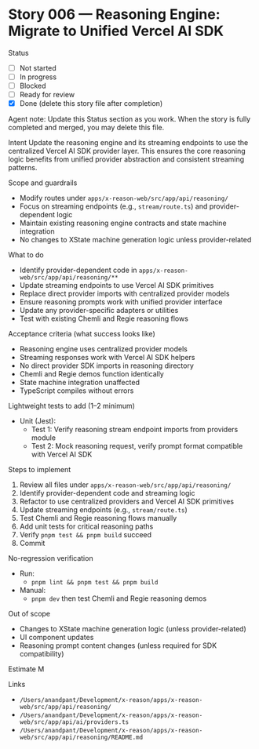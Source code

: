 # Story 006 — Reasoning Engine: Migrate to Unified Vercel AI SDK

Status
- [ ] Not started
- [ ] In progress
- [ ] Blocked
- [ ] Ready for review
- [x] Done (delete this story file after completion)

Agent note: Update this Status section as you work. When the story is fully completed and merged, you may delete this file.

Intent
Update the reasoning engine and its streaming endpoints to use the centralized Vercel AI SDK provider layer. This ensures the core reasoning logic benefits from unified provider abstraction and consistent streaming patterns.

Scope and guardrails
- Modify routes under `apps/x-reason-web/src/app/api/reasoning/`
- Focus on streaming endpoints (e.g., `stream/route.ts`) and provider-dependent logic
- Maintain existing reasoning engine contracts and state machine integration
- No changes to XState machine generation logic unless provider-related

What to do
- Identify provider-dependent code in `apps/x-reason-web/src/app/api/reasoning/**`
- Update streaming endpoints to use Vercel AI SDK primitives
- Replace direct provider imports with centralized provider models
- Ensure reasoning prompts work with unified provider interface
- Update any provider-specific adapters or utilities
- Test with existing Chemli and Regie reasoning flows

Acceptance criteria (what success looks like)
- Reasoning engine uses centralized provider models
- Streaming responses work with Vercel AI SDK helpers
- No direct provider SDK imports in reasoning directory
- Chemli and Regie demos function identically
- State machine integration unaffected
- TypeScript compiles without errors

Lightweight tests to add (1–2 minimum)
- Unit (Jest):
  - Test 1: Verify reasoning stream endpoint imports from providers module
  - Test 2: Mock reasoning request, verify prompt format compatible with Vercel AI SDK

Steps to implement
1) Review all files under `apps/x-reason-web/src/app/api/reasoning/`
2) Identify provider-dependent code and streaming logic
3) Refactor to use centralized providers and Vercel AI SDK primitives
4) Update streaming endpoints (e.g., `stream/route.ts`)
5) Test Chemli and Regie reasoning flows manually
6) Add unit tests for critical reasoning paths
7) Verify `pnpm test && pnpm build` succeed
8) Commit

No-regression verification
- Run:
  - `pnpm lint && pnpm test && pnpm build`
- Manual:
  - `pnpm dev` then test Chemli and Regie reasoning demos

Out of scope
- Changes to XState machine generation logic (unless provider-related)
- UI component updates
- Reasoning prompt content changes (unless required for SDK compatibility)

Estimate
M

Links
- `/Users/anandpant/Development/x-reason/apps/x-reason-web/src/app/api/reasoning/`
- `/Users/anandpant/Development/x-reason/apps/x-reason-web/src/app/api/ai/providers.ts`
- `/Users/anandpant/Development/x-reason/apps/x-reason-web/src/app/api/reasoning/README.md`